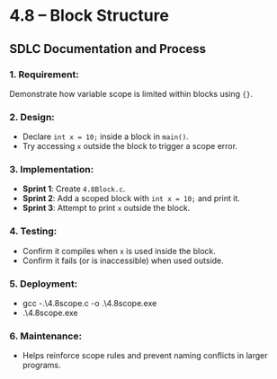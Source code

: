 # 4.8 – Block Structure
## SDLC Documentation and Process

### 1. **Requirement:**
   Demonstrate how variable scope is limited within blocks using `{}`.

### 2. **Design:**
   - Declare `int x = 10;` inside a block in `main()`.
   - Try accessing `x` outside the block to trigger a scope error.

### 3. **Implementation:**
   - **Sprint 1**: Create `4.8Block.c`.
   - **Sprint 2**: Add a scoped block with `int x = 10;` and print it.
   - **Sprint 3**: Attempt to print `x` outside the block.

### 4. **Testing:**
   - Confirm it compiles when `x` is used inside the block.
   - Confirm it fails (or is inaccessible) when used outside.

### 5. **Deployment:**
   - gcc -.\4.8scope.c -o .\4.8scope.exe
   - .\4.8scope.exe

### 6. **Maintenance:**
   - Helps reinforce scope rules and prevent naming conflicts in larger programs.